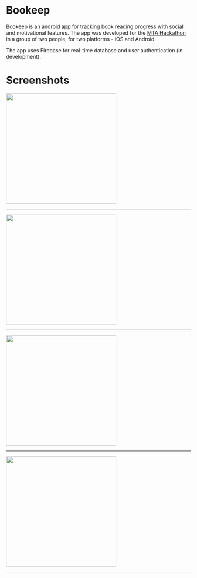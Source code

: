 # Bookeep 

Bookeep is an android app for tracking book reading progress with social and motivational features.
The app was developed for the [MTA Hackathon](http://mtahack.com) in a group of two people, for two platforms - iOS and Android.

The app uses Firebase for real-time database and user authentication (in development).

# Screenshots

<img src="https://github.com/talkor/bookeep-android/blob/master/screenshots/screen3.jpg" width="300" />

---

<img src="https://github.com/talkor/bookeep-android/blob/master/screenshots/screen4.jpg" width="300" />

---

<img src="https://github.com/talkor/bookeep-android/blob/master/screenshots/screen1.jpg" width="300" />

---

<img src="https://github.com/talkor/bookeep-android/blob/master/screenshots/screen2.jpg" width="300" />

---
